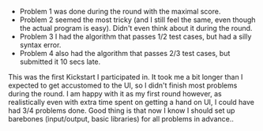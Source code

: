 <ul> 
  <li>Problem 1 was done during the round with the maximal score.</li>
  <li>Problem 2 seemed the most tricky (and I still feel the same, even though the actual program is easy). Didn't even think about it during the round. </li>
  <li>Problem 3 I had the algorithm that passes 1/2 test cases, but had a silly syntax error.</li>
  <li>Problem 4 also had the algorithm that passes 2/3 test cases, but submitted it 10 secs late.</li>
</ul>

This was the first Kickstart I participated in. It took me a bit longer than I expected to get accustomed to the UI, so I didn't finish most problems during the round. I am happy with it as my first round however, as realistically even with extra time spent on getting a hand on UI, I could have had 3/4 problems done. Good thing is that now I know I should set up barebones (input/output, basic libraries) for all problems in advance..

